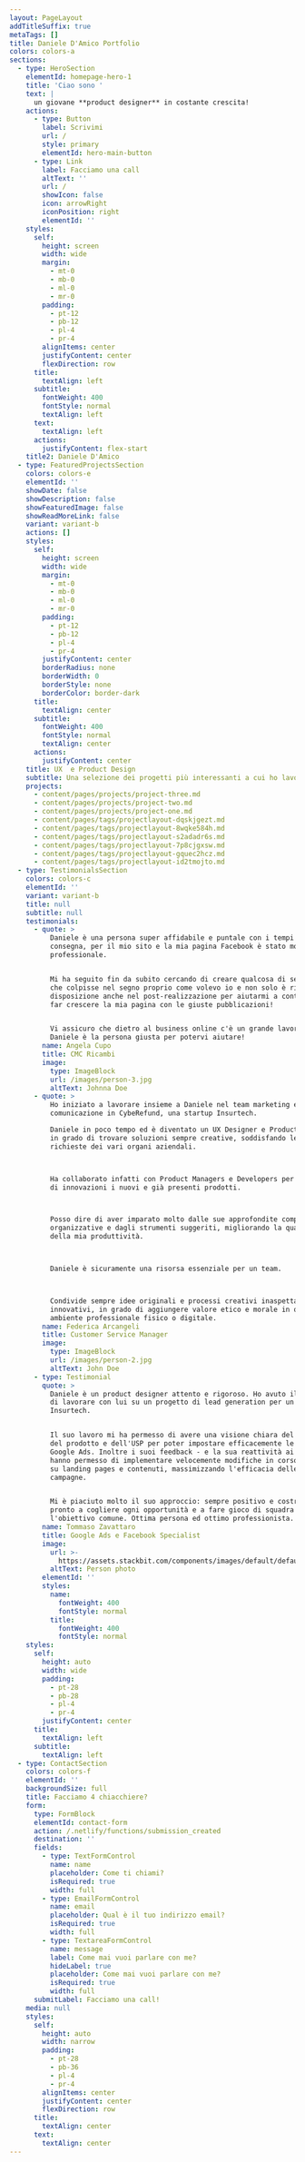 ```yaml
---
layout: PageLayout
addTitleSuffix: true
metaTags: []
title: Daniele D'Amico Portfolio
colors: colors-a
sections:
  - type: HeroSection
    elementId: homepage-hero-1
    title: 'Ciao sono '
    text: |
      un giovane **product designer** in costante crescita!
    actions:
      - type: Button
        label: Scrivimi
        url: /
        style: primary
        elementId: hero-main-button
      - type: Link
        label: Facciamo una call
        altText: ''
        url: /
        showIcon: false
        icon: arrowRight
        iconPosition: right
        elementId: ''
    styles:
      self:
        height: screen
        width: wide
        margin:
          - mt-0
          - mb-0
          - ml-0
          - mr-0
        padding:
          - pt-12
          - pb-12
          - pl-4
          - pr-4
        alignItems: center
        justifyContent: center
        flexDirection: row
      title:
        textAlign: left
      subtitle:
        fontWeight: 400
        fontStyle: normal
        textAlign: left
      text:
        textAlign: left
      actions:
        justifyContent: flex-start
    title2: Daniele D'Amico
  - type: FeaturedProjectsSection
    colors: colors-e
    elementId: ''
    showDate: false
    showDescription: false
    showFeaturedImage: false
    showReadMoreLink: false
    variant: variant-b
    actions: []
    styles:
      self:
        height: screen
        width: wide
        margin:
          - mt-0
          - mb-0
          - ml-0
          - mr-0
        padding:
          - pt-12
          - pb-12
          - pl-4
          - pr-4
        justifyContent: center
        borderRadius: none
        borderWidth: 0
        borderStyle: none
        borderColor: border-dark
      title:
        textAlign: center
      subtitle:
        fontWeight: 400
        fontStyle: normal
        textAlign: center
      actions:
        justifyContent: center
    title: UX  e Product Design
    subtitle: Una selezione dei progetti più interessanti a cui ho lavorato
    projects:
      - content/pages/projects/project-three.md
      - content/pages/projects/project-two.md
      - content/pages/projects/project-one.md
      - content/pages/tags/projectlayout-dqskjgezt.md
      - content/pages/tags/projectlayout-8wqke584h.md
      - content/pages/tags/projectlayout-s2adadr6s.md
      - content/pages/tags/projectlayout-7p8cjgxsw.md
      - content/pages/tags/projectlayout-gquec2hcz.md
      - content/pages/tags/projectlayout-id2tmojto.md
  - type: TestimonialsSection
    colors: colors-c
    elementId: ''
    variant: variant-b
    title: null
    subtitle: null
    testimonials:
      - quote: >
          Daniele è una persona super affidabile e puntale con i tempi di
          consegna, per il mio sito e la mia pagina Facebook è stato molto
          professionale. 


          Mi ha seguito fin da subito cercando di creare qualcosa di semplice ma
          che colpisse nel segno proprio come volevo io e non solo è rimasto a
          disposizione anche nel post-realizzazione per aiutarmi a continuare a
          far crescere la mia pagina con le giuste pubblicazioni! 


          Vi assicuro che dietro al business online c'è un grande lavoro e
          Daniele è la persona giusta per potervi aiutare!
        name: Angela Cupo
        title: CMC Ricambi
        image:
          type: ImageBlock
          url: /images/person-3.jpg
          altText: Johnna Doe
      - quote: >
          Ho iniziato a lavorare insieme a Daniele nel team marketing e
          comunicazione in CybeRefund, una startup Insurtech.

          Daniele in poco tempo ed è diventato un UX Designer e Product Designer
          in grado di trovare soluzioni sempre creative, soddisfando le
          richieste dei vari organi aziendali.



          Ha collaborato infatti con Product Managers e Developers per integrare
          di innovazioni i nuovi e già presenti prodotti.



          Posso dire di aver imparato molto dalle sue approfondite competenze
          organizzative e dagli strumenti suggeriti, migliorando la qualità
          della mia produttività.



          Daniele è sicuramente una risorsa essenziale per un team.



          Condivide sempre idee originali e processi creativi inaspettati e
          innovativi, in grado di aggiungere valore etico e morale in qualunque
          ambiente professionale fisico o digitale.
        name: Federica Arcangeli
        title: Customer Service Manager
        image:
          type: ImageBlock
          url: /images/person-2.jpg
          altText: John Doe
      - type: Testimonial
        quote: >
          Daniele è un product designer attento e rigoroso. Ho avuto il piacere
          di lavorare con lui su un progetto di lead generation per un SaaS
          Insurtech.


          Il suo lavoro mi ha permesso di avere una visione chiara del brand,
          del prodotto e dell'USP per poter impostare efficacemente le campagne
          Google Ads. Inoltre i suoi feedback - e la sua reattività ai miei -
          hanno permesso di implementare velocemente modifiche in corso d'opera
          su landing pages e contenuti, massimizzando l'efficacia delle
          campagne.


          Mi è piaciuto molto il suo approccio: sempre positivo e costruttivo,
          pronto a cogliere ogni opportunità e a fare gioco di squadra per
          l'obiettivo comune. Ottima persona ed ottimo professionista.
        name: Tommaso Zavattaro
        title: Google Ads e Facebook Specialist
        image:
          url: >-
            https://assets.stackbit.com/components/images/default/default-person.png
          altText: Person photo
        elementId: ''
        styles:
          name:
            fontWeight: 400
            fontStyle: normal
          title:
            fontWeight: 400
            fontStyle: normal
    styles:
      self:
        height: auto
        width: wide
        padding:
          - pt-28
          - pb-28
          - pl-4
          - pr-4
        justifyContent: center
      title:
        textAlign: left
      subtitle:
        textAlign: left
  - type: ContactSection
    colors: colors-f
    elementId: ''
    backgroundSize: full
    title: Facciamo 4 chiacchiere?
    form:
      type: FormBlock
      elementId: contact-form
      action: /.netlify/functions/submission_created
      destination: ''
      fields:
        - type: TextFormControl
          name: name
          placeholder: Come ti chiami?
          isRequired: true
          width: full
        - type: EmailFormControl
          name: email
          placeholder: Qual è il tuo indirizzo email?
          isRequired: true
          width: full
        - type: TextareaFormControl
          name: message
          label: Come mai vuoi parlare con me?
          hideLabel: true
          placeholder: Come mai vuoi parlare con me?
          isRequired: true
          width: full
      submitLabel: Facciamo una call!
    media: null
    styles:
      self:
        height: auto
        width: narrow
        padding:
          - pt-28
          - pb-36
          - pl-4
          - pr-4
        alignItems: center
        justifyContent: center
        flexDirection: row
      title:
        textAlign: center
      text:
        textAlign: center
---
```

